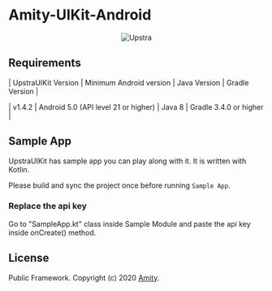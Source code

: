 # Amity-UIKit-Android
<p align="center" >
  <img src="https://uploads-ssl.webflow.com/5ee51b71187c830280662208/5eec9a674479b0e4de630ac2_upstra-logo.svg" alt="Upstra" title="UpstraSDK">
</p>

## Requirements

| UpstraUIKit Version | Minimum Android version  | Java Version | Gradle Version |

| v1.4.2 | Android 5.0 (API level 21 or higher) | Java 8 | Gradle 3.4.0 or higher |

## Sample App

UpstraUIKit has sample app you can play along with it. It is written with Kotlin.

Please build and sync the project once before running `Sample App`.

### Replace the api key
Go to "SampleApp.kt" class inside Sample Module and paste the api key inside onCreate() method.

## License

Public Framework. Copyright (c) 2020 [Amity](https://ekoapp.com).
